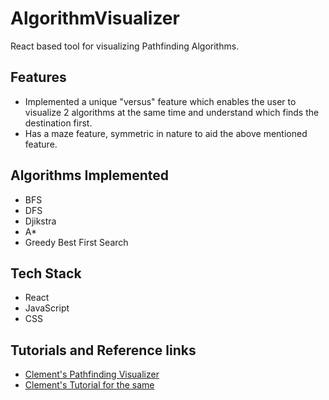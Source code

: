# AlgorithmVisualizer
React based tool for visualizing Pathfinding Algorithms. 

## Features
* Implemented a unique "versus" feature which enables the user to visualize 2 algorithms at the same time and understand which finds the destination first.
* Has a maze feature, symmetric in nature to aid the above mentioned feature.

## Algorithms Implemented
* BFS
* DFS
* Djikstra
* A*
* Greedy Best First Search

## Tech Stack
* React
* JavaScript
* CSS

## Tutorials and Reference links
* [Clement's Pathfinding Visualizer](https://clementmihailescu.github.io/Pathfinding-Visualizer/)
* [Clement's Tutorial for the same](https://www.youtube.com/watch?v=msttfIHHkak)
